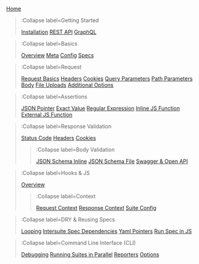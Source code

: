 [Home](/)

> :Collapse label=Getting Started
>
> [Installation](/docs/getting-started/installation)
> [REST API](/docs/getting-started/rest-api)
> [GraphQL](/docs/getting-started/graphql)

> :Collapse label=Basics
>
> [Overview](/docs/basics/overview)
> [Meta](/docs/basics/meta)
> [Config](/docs/basics/config)
> [Specs](/docs/basics/specs)

> :Collapse label=Request
>
> [Request Basics](/docs/request/request-basics)
> [Headers](/docs/request/headers)
> [Cookies](/docs/request/cookies)
> [Query Parameters](/docs/request/query-parameters)
> [Path Parameters](/docs/request/path-parameters)
> [Body](/docs/request/body)
> [File Uploads](/docs/request/file-uploads)
> [Additional Options](/docs/request/additional-options)

> :Collapse label=Assertions
>
> [JSON Pointer](/docs/assertions/json-pointer)
> [Exact Value](/docs/assertions/exact-value)
> [Regular Expression](/docs/assertions/regular-expression)
> [Inline JS Function](/docs/assertions/inline-js-function)
> [External JS Function](/docs/assertions/external-js-function)

> :Collapse label=Response Validation
>
> [Status Code](/docs/resonse-validation/status-code)
> [Headers](/docs/resonse-validation/headers)
> [Cookies](/docs/resonse-validation/cookies)
> > :Collapse label=Body Validation
> >
> > [JSON Schema Inline](/docs/resonse-validation/body/json-schema-inline)
> > [JSON Schema File](/docs/resonse-validation/body/json-schema-file)
> > [Swagger & Open API](/docs/resonse-validation/body/swagger-open-api)

> :Collapse label=Hooks & JS
>
> [Overview](/docs/hooks/overview)
> > :Collapse label=Context
> >
> > [Request Context](/docs/hooks/context/request)
> > [Response Context](/docs/hooks/context/response)
> > [Suite Config](/docs/hooks/context/suite-config)

> :Collapse label=DRY & Reusing Specs
>
> [Looping](/docs/reusing-specs/looping)
> [Intersuite Spec Dependencies](/docs/reusing-specs/intersuite-spec-deps)
> [Yaml Pointers](/docs/reusing-specs/yaml-pointers)
> [Run Spec in JS](/docs/reusing-specs/run-spec-in-js)

> :Collapse label=Command Line Interface (CLI)
>
> [Debugging](/docs/cli/debugging)
> [Running Suites in Parallel](/docs/cli/running-suites-parallel)
> [Reporters](/docs/cli/reporters)
> [Options](/docs/cli/options)
